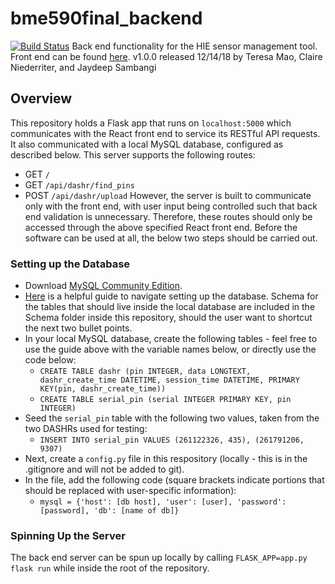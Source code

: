 # bme590final_backend
[![Build Status](https://travis-ci.org/jcsambangi/bme590final_backend.svg?branch=master)](https://travis-ci.org/jcsambangi/bme590final_backend)
Back end functionality for the HIE sensor management tool. Front end can be found [here](https://github.com/jcsambangi/bme590final).
v1.0.0 released 12/14/18 by Teresa Mao, Claire Niederriter, and Jaydeep Sambangi
## Overview
This repository holds a Flask app that runs on `localhost:5000` which communicates with the React front end to service its RESTful API requests. It also communicated with a local MySQL database, configured as described below. This server supports the following routes:
* GET `/`
* GET `/api/dashr/find_pins`
* POST `/api/dashr/upload`
However, the server is built to communicate only with the front end, with user input being controlled such that back end validation is unnecessary. Therefore, these routes should only be accessed through the above specified React front end. Before the software can be used at all, the below two steps should be carried out.
### Setting up the Database
* Download [MySQL Community Edition](https://dev.mysql.com/downloads/windows/installer/8.0.html).
* [Here](https://dev.mysql.com/doc/workbench/en/wb-getting-started-tutorial-creating-a-model.html) is a helpful guide to navigate setting up the database. Schema for the tables that should live inside the local database are included in the Schema folder inside this repository, should the user want to shortcut the next two bullet points.
* In your local MySQL database, create the following tables - feel free to use the guide above with the variable names below, or directly use the code below:
  * `CREATE TABLE dashr (pin INTEGER, data LONGTEXT, dashr_create_time DATETIME, session_time DATETIME, PRIMARY KEY(pin, dashr_create_time))`
  * `CREATE TABLE serial_pin (serial INTEGER PRIMARY KEY, pin INTEGER)`
* Seed the `serial_pin` table with the following two values, taken from the two DASHRs used for testing:
  * `INSERT INTO serial_pin VALUES (261122326, 435), (261791206, 9307)`
* Next, create a `config.py` file in this respository (locally - this is in the .gitignore and will not be added to git).
* In the file, add the following code (square brackets indicate portions that should be replaced with user-specific information):
  * `mysql = {'host': [db host], 'user': [user], 'password': [password], 'db': [name of db]}`
### Spinning Up the Server
The back end server can be spun up locally by calling `FLASK_APP=app.py flask run` while inside the root of the repository.

